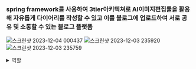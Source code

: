 ### spring framework를 사용하여 3tier아키텍쳐로 AI이미지편집툴을 활용해 자유롭게 다이어리를 작성할 수 있고 이를 블로그에 업로드하여 서로 공유 및 소통할 수 있는 블로그 플랫폼 
![스크린샷 2023-12-04 000437](https://github.com/lee010207/PROJECT_D.A.Y/assets/140700053/a058dcdc-3aaf-48ab-abd7-160693158eae)
![스크린샷 2023-12-03 235920](https://github.com/lee010207/PROJECT_D.A.Y/assets/140700053/4f484ef0-0b24-470f-ab23-b0489bf4a759)
![스크린샷 2023-12-03 235759](https://github.com/lee010207/PROJECT_D.A.Y/assets/140700053/6f5b6761-fdf3-4d81-b82a-d8d632d21c57)

<details>
<summary>
   역할
</summary>
- 블로그 기능(URL에 사용자아이디값을 맵핑하여 DB에 저장된 사용자의 블로그 정보를 가져와 사용자 고유의 개인블로그 구현 및 사용자들 간 자유로운 블로그 이동 가능)

  - 블로그 생성 페이지(프로필 사진, 헤더 이미지, 블로그 제목 및 소개글 등 블로그 정보를 사용자로부터 받아 DB에 저장)
  - 개인 블로그

  (1) 다이어리 생성 : 다이어리 제목, 다이어리 표지 등 다이어리 정보를 입력받아 DB에 저장
  
  (2) 다이어리 수정 및 삭제 : 다이어리 idx값을 기준으로 다이어리 제목 및 표지 등 정보 변경 및 삭제
  
  (3) 다이어리 속 게시글 띄우기 : 다이어리 상세페이지로 해당 게시글 전체 목록을 띄우고 turn.js를 활용해 책을 넘기는 듯한 효과로 오프라인 다이어리 감성 제공
  
  (4) 좋아요 기능 : 각 게시글의 idx값을 기준으로, 자신의 게시글이 아닌 다른 사용자의 게시글에 좋아요를 누를 수 있도록 구현
  
  (5) 구독 기능 : 사용자의 구독여부를 판별하여 이에 따라 구독/구독취소 버튼을 동적으로 활성화
  
  (6) 방명록 기능 : Ajax를 이용하여 비동기적으로 방명록 정보를 가져와 띄우고, 부트스트랩을 사용하여 다른 사용자가 나의 블로그에 새로운 방명록을 작성할 수 있는 모달을 띄워 방명록 기능 구현 및 Card Image Overlays를 이용하여 포스트잇 느낌의 방명록 구현
  
  (7) 블로그 관리 기능 : 프로필 사진, 헤더 이미지, 바디 색상, 사이드바 색상, 블로그 제목 및 소개글 등 사용자가 원하는 블로그 정보를 언제든 변경할 수 있고 이러한 변경사항은 즉각 반영되도록 구현

- 로그인 및 회원가입 페이지

  (1) Ajax와 javascript keyup 함수를 사용하여 동적인 아이디 및 닉네임 중복 검사 기능 구현
  
  (2) form태그 submit 전에 js코드를 통해 유효성 검사 후 로그인 및 회원가입 진행
  
  (3) 비밀번호 확인을 위해 비밀번호 확인 완료 시 제출 버튼이 활성화되도록 구현

- 구독 페이지 / 스토리 페이지
- 각 사용자의 블로그 페이지 연결
- 게시글 상세보기 모달 연결 및 해당 다이어리 상세정보 띄우기
- 상세보기 모달 내 turn.js를 이용한 책넘기기 효과 적용
- 회원 정보 수정 페이지
- HTML/CSS를 이용해 전반적인 디자인 수정
- DB설계
- 로고 제작 및 프로젝트 네이밍
- 전반적인 디자인 설계 및 프론트(HTML/CSS)
</details>
